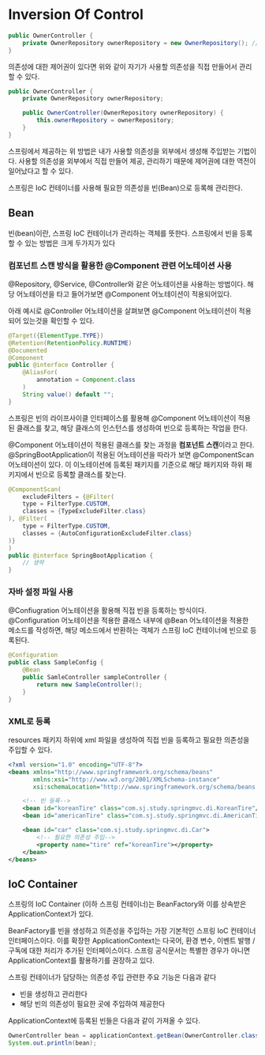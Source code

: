 # Inversion Of Control
```java
public OwnerController {
    private OwnerRepository ownerRepository = new OwnerRepository(); // 직접 만들어 주입
}
```
의존성에 대한 제어권이 있다면 위와 같이 자기가 사용할 의존성을 직접 만들어서 관리할 수 있다.

```java
public OwnerController {
    private OwnerRepository ownerRepository;

    public OwnerController(OwnerRepository ownerRepository) {
        this.ownerRepository = ownerRepository;
    }
}

```
스프링에서 제공하는 위 방법은 내가 사용할 의존성을 외부에서 생성해 주입받는 기법이다. 사용할 의존성을 외부에서 직접 만들어 제공, 관리하기 때문에 제어권에 대한 역전이 일어났다고 할 수 있다.

스프링은 IoC 컨테이너를 사용해 필요한 의존성을 빈(Bean)으로 등록해 관리한다. 

## Bean
빈(bean)이란, 스프링 IoC 컨테이너가 관리하는 객체를 뜻한다. 스프링에서 빈을 등록할 수 있는 방법은 크게 두가지가 있다

### 컴포넌트 스캔 방식을 활용한 @Component 관련 어노테이션 사용 
@Repository, @Service, @Controller와 같은 어노테이션을 사용하는 방법이다. 해당 어노테이션을 타고 들어가보면 @Component 어노테이션이 적용되어있다. 

아래 예시로 @Controller 어노테이션을 살펴보면 @Component 어노테이션이 적용되어 있는것을 확인할 수 있다.
```java
@Target({ElementType.TYPE})
@Retention(RetentionPolicy.RUNTIME)
@Documented
@Component
public @interface Controller {
    @AliasFor(
        annotation = Component.class
    )
    String value() default "";
}
```

스프링은 빈의 라이프사이클 인터페이스를 활용해 @Component 어노테이션이 적용된 클래스를 찾고, 해당 클래스의 인스턴스를 생성하여 빈으로 등록하는 작업을 한다. 

@Component 어노테이션이 적용된 클래스를 찾는 과정을 **컴포넌트 스캔**이라고 한다. @SpringBootApplication이 적용된 어노테이션을 따라가 보면 @ComponentScan 어노테이션이 있다. 이 이노테이션에 등록된 패키지를 기준으로 해당 패키지와 하위 패키지에서 빈으로 등록할 클래스를 찾는다.
```java
@ComponentScan(
    excludeFilters = {@Filter(
    type = FilterType.CUSTOM,
    classes = {TypeExcludeFilter.class}
), @Filter(
    type = FilterType.CUSTOM,
    classes = {AutoConfigurationExcludeFilter.class}
)}
)
public @interface SpringBootApplication {
    // 생략
}
```

### 자바 설정 파일 사용
@Confiugration 어노테이션을 활용해 직접 빈을 등록하는 방식이다. @Configuration 어노테이션을 적용한 클래스 내부에 @Bean 어노테이션을 적용한 메소드를 작성하면, 해당 메소드에서 반환하는 객체가 스프링 IoC 컨테이너에 빈으로 등록된다.

```java
@Configuration
public class SampleConfig {
    @Bean
    public SamleController sampleController {
        return new SampleController();
    }
}
```

### XML로 등록
resources 패키지 하위에 xml 파일을 생성하여 직접 빈을 등록하고 필요한 의존성을 주입할 수 있다.

```xml
<?xml version="1.0" encoding="UTF-8"?>
<beans xmlns="http://www.springframework.org/schema/beans"
       xmlns:xsi="http://www.w3.org/2001/XMLSchema-instance"
       xsi:schemaLocation="http://www.springframework.org/schema/beans http://www.springframework.org/schema/beans/spring-beans.xsd">

    <!-- 빈 등록-->
    <bean id="koreanTire" class="com.sj.study.springmvc.di.KoreanTire"/>
    <bean id="americanTire" class="com.sj.study.springmvc.di.AmericanTire"/>

    <bean id="car" class="com.sj.study.springmvc.di.Car">
        <!-- 필요한 의존성 주입-->
        <property name="tire" ref="koreanTire"></property> 
    </bean>
</beans>
```

## IoC Container

스프링의 IoC Container (이하 스프링 컨테이너)는 BeanFactory와 이를 상속받은 ApplicationContext가 있다. 

BeanFactory를 빈을 생성하고 의존성을 주입하는 가장 기본적인 스프링 IoC 컨테이너 인터페이스이다. 이를 확장한 ApplicationContext는 다국어, 환경 변수, 이벤트 발행 / 구독에 대한 처리가 추가된 인터페이스이다. 스프링 공식문서는 특별한 경우가 아니면 ApplicationContext를 활용하기를 권장하고 있다.

스프링 컨테이너가 담당하는 의존성 주입 관련한 주요 기능은 다음과 같다
- 빈을 생성하고 관리한다 
- 해당 빈의 의존성이 필요한 곳에 주입하여 제공한다

ApplicationContext에 등록된 빈들은 다음과 같이 가져올 수 있다.
```java
OwnerController bean = applicationContext.getBean(OwnerController.class);
System.out.println(bean);
```

